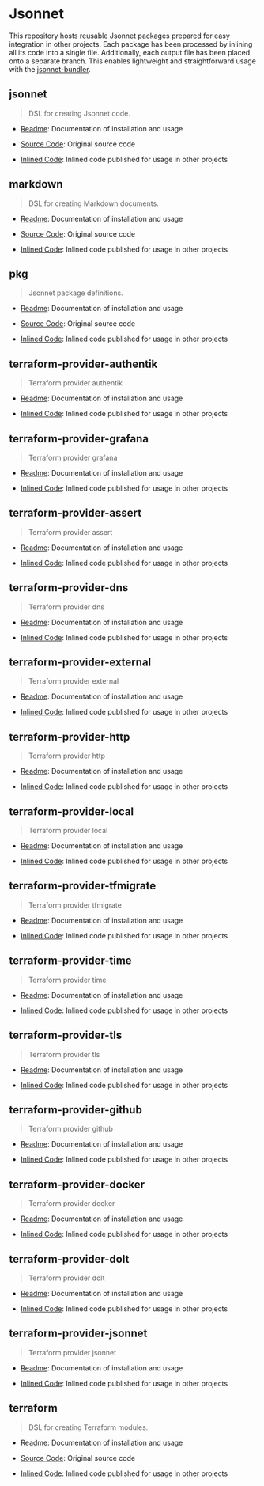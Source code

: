 # Jsonnet

This repository hosts reusable Jsonnet packages prepared for easy integration in other projects.
Each package has been processed by inlining all its code into a single file.
Additionally, each output file has been placed onto a separate branch.
This enables lightweight and straightforward usage with the [jsonnet-bundler](https://github.com/jsonnet-bundler/jsonnet-bundler).
## jsonnet

> DSL for creating Jsonnet code.

- [Readme](jsonnet/README.md): Documentation of installation and usage

- [Source Code](https://github.com/marcbran/jsonnet-plugin-jsonnet): Original source code

- [Inlined Code](https://github.com/marcbran/jsonnet/blob/jsonnet/jsonnet/main.libsonnet): Inlined code published for usage in other projects
## markdown

> DSL for creating Markdown documents.

- [Readme](markdown/README.md): Documentation of installation and usage

- [Source Code](https://github.com/marcbran/jsonnet-plugin-markdown): Original source code

- [Inlined Code](https://github.com/marcbran/jsonnet/blob/markdown/markdown/main.libsonnet): Inlined code published for usage in other projects
## pkg

> Jsonnet package definitions.

- [Readme](pkg/README.md): Documentation of installation and usage

- [Source Code](https://github.com/marcbran/jpoet/tree/main/pkg/pkg/lib): Original source code

- [Inlined Code](https://github.com/marcbran/jsonnet/blob/pkg/pkg/main.libsonnet): Inlined code published for usage in other projects
## terraform-provider-authentik

> Terraform provider authentik

- [Readme](terraform-provider/registry.terraform.io/goauthentik/authentik/README.md): Documentation of installation and usage

- [Inlined Code](https://github.com/marcbran/jsonnet/blob/terraform-provider/registry.terraform.io/goauthentik/authentik/terraform-provider-authentik/main.libsonnet): Inlined code published for usage in other projects
## terraform-provider-grafana

> Terraform provider grafana

- [Readme](terraform-provider/registry.terraform.io/grafana/grafana/README.md): Documentation of installation and usage

- [Inlined Code](https://github.com/marcbran/jsonnet/blob/terraform-provider/registry.terraform.io/grafana/grafana/terraform-provider-grafana/main.libsonnet): Inlined code published for usage in other projects
## terraform-provider-assert

> Terraform provider assert

- [Readme](terraform-provider/registry.terraform.io/hashicorp/assert/README.md): Documentation of installation and usage

- [Inlined Code](https://github.com/marcbran/jsonnet/blob/terraform-provider/registry.terraform.io/hashicorp/assert/terraform-provider-assert/main.libsonnet): Inlined code published for usage in other projects
## terraform-provider-dns

> Terraform provider dns

- [Readme](terraform-provider/registry.terraform.io/hashicorp/dns/README.md): Documentation of installation and usage

- [Inlined Code](https://github.com/marcbran/jsonnet/blob/terraform-provider/registry.terraform.io/hashicorp/dns/terraform-provider-dns/main.libsonnet): Inlined code published for usage in other projects
## terraform-provider-external

> Terraform provider external

- [Readme](terraform-provider/registry.terraform.io/hashicorp/external/README.md): Documentation of installation and usage

- [Inlined Code](https://github.com/marcbran/jsonnet/blob/terraform-provider/registry.terraform.io/hashicorp/external/terraform-provider-external/main.libsonnet): Inlined code published for usage in other projects
## terraform-provider-http

> Terraform provider http

- [Readme](terraform-provider/registry.terraform.io/hashicorp/http/README.md): Documentation of installation and usage

- [Inlined Code](https://github.com/marcbran/jsonnet/blob/terraform-provider/registry.terraform.io/hashicorp/http/terraform-provider-http/main.libsonnet): Inlined code published for usage in other projects
## terraform-provider-local

> Terraform provider local

- [Readme](terraform-provider/registry.terraform.io/hashicorp/local/README.md): Documentation of installation and usage

- [Inlined Code](https://github.com/marcbran/jsonnet/blob/terraform-provider/registry.terraform.io/hashicorp/local/terraform-provider-local/main.libsonnet): Inlined code published for usage in other projects
## terraform-provider-tfmigrate

> Terraform provider tfmigrate

- [Readme](terraform-provider/registry.terraform.io/hashicorp/tfmigrate/README.md): Documentation of installation and usage

- [Inlined Code](https://github.com/marcbran/jsonnet/blob/terraform-provider/registry.terraform.io/hashicorp/tfmigrate/terraform-provider-tfmigrate/main.libsonnet): Inlined code published for usage in other projects
## terraform-provider-time

> Terraform provider time

- [Readme](terraform-provider/registry.terraform.io/hashicorp/time/README.md): Documentation of installation and usage

- [Inlined Code](https://github.com/marcbran/jsonnet/blob/terraform-provider/registry.terraform.io/hashicorp/time/terraform-provider-time/main.libsonnet): Inlined code published for usage in other projects
## terraform-provider-tls

> Terraform provider tls

- [Readme](terraform-provider/registry.terraform.io/hashicorp/tls/README.md): Documentation of installation and usage

- [Inlined Code](https://github.com/marcbran/jsonnet/blob/terraform-provider/registry.terraform.io/hashicorp/tls/terraform-provider-tls/main.libsonnet): Inlined code published for usage in other projects
## terraform-provider-github

> Terraform provider github

- [Readme](terraform-provider/registry.terraform.io/integrations/github/README.md): Documentation of installation and usage

- [Inlined Code](https://github.com/marcbran/jsonnet/blob/terraform-provider/registry.terraform.io/integrations/github/terraform-provider-github/main.libsonnet): Inlined code published for usage in other projects
## terraform-provider-docker

> Terraform provider docker

- [Readme](terraform-provider/registry.terraform.io/kreuzwerker/docker/README.md): Documentation of installation and usage

- [Inlined Code](https://github.com/marcbran/jsonnet/blob/terraform-provider/registry.terraform.io/kreuzwerker/docker/terraform-provider-docker/main.libsonnet): Inlined code published for usage in other projects
## terraform-provider-dolt

> Terraform provider dolt

- [Readme](terraform-provider/registry.terraform.io/marcbran/dolt/README.md): Documentation of installation and usage

- [Inlined Code](https://github.com/marcbran/jsonnet/blob/terraform-provider/registry.terraform.io/marcbran/dolt/terraform-provider-dolt/main.libsonnet): Inlined code published for usage in other projects
## terraform-provider-jsonnet

> Terraform provider jsonnet

- [Readme](terraform-provider/registry.terraform.io/marcbran/jsonnet/README.md): Documentation of installation and usage

- [Inlined Code](https://github.com/marcbran/jsonnet/blob/terraform-provider/registry.terraform.io/marcbran/jsonnet/terraform-provider-jsonnet/main.libsonnet): Inlined code published for usage in other projects
## terraform

> DSL for creating Terraform modules.

- [Readme](terraform/README.md): Documentation of installation and usage

- [Source Code](https://github.com/marcbran/terraform/pkg/terraform): Original source code

- [Inlined Code](https://github.com/marcbran/jsonnet/blob/terraform/terraform/main.libsonnet): Inlined code published for usage in other projects
